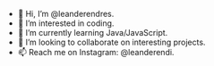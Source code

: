- 👋 Hi, I’m @leanderendres.
- 👀 I’m interested in coding.
- 🌱 I’m currently learning Java/JavaScript.
- 💞️ I’m looking to collaborate on interesting projects.
- 📫 Reach me on Instagram: @leanderendi.

<!---
leanderendres/leanderendres is a ✨ special ✨ repository because its `README.md` (this file) appears on your GitHub profile.
You can click the Preview link to take a look at your changes.
--->
